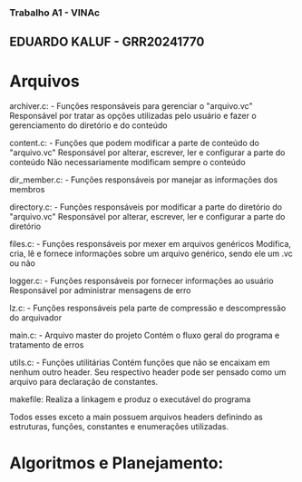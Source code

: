 ### Trabalho A1 - VINAc 

## EDUARDO KALUF - GRR20241770

# Arquivos

archiver.c:
    - Funções responsáveis para gerenciar o "arquivo.vc"
    Responsável por tratar as opções utilizadas pelo usuário e fazer o gerenciamento do diretório e do conteúdo

content.c:
    - Funções que podem modificar a parte de conteúdo do "arquivo.vc"
    Responsável por alterar, escrever, ler e configurar a parte do conteúdo
    Não necessariamente modificam sempre o conteúdo

dir_member.c:
    - Funções responsáveis por manejar as informações dos membros

directory.c:
    - Funções responsáveis por modificar a parte do diretório do "arquivo.vc"
    Responsável por alterar, escrever, ler e configurar a parte do diretório

files.c:
    - Funções responsáveis por mexer em arquivos genéricos
    Modifica, cria, lê e fornece informações sobre um arquivo genérico, sendo ele um .vc ou não 

logger.c:
    - Funções responsáveis por fornecer informações ao usuário
    Responsável por administrar mensagens de erro 

lz.c:
    - Funções responsáveis pela parte de compressão e descompressão do arquivador

main.c:
    - Arquivo master do projeto
    Contém o fluxo geral do programa e tratamento de erros

utils.c:
    - Funções utilitárias
    Contém funções que não se encaixam em nenhum outro header.
    Seu respectivo header pode ser pensado como um arquivo para declaração de constantes.

makefile:
    Realiza a linkagem e produz o executável do programa

Todos esses exceto a main possuem arquivos headers definindo as estruturas, funções, constantes e enumerações utilizadas.

# Algoritmos e Planejamento:

